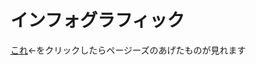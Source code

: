 # インフォグラフィック

<a href=https://tarako0isii.github.io/seika-2q-website-/dist/index.html>これ</a>←をクリックしたらページーズのあげたものが見れます
